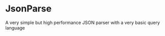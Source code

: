 JsonParse
=========

A very simple but high performance JSON parser with a very basic query language
